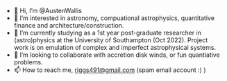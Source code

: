 - 👋 Hi, I’m @AustenWallis
- 👀 I’m interested in astronomy, compuational astrophysics, quantitative finance and architecture/construction. 
- 🌱 I’m currently studying as a 1st year post-graduate researcher in (astro)physics at the University of Southampton (Oct 2022). Project work is on emulation of complex and imperfect astrophysical systems.
- 💞️ I’m looking to collaborate with accretion disk winds, or fun quantiative problems.
- 📫 How to reach me, riggs491@gmail.com (spam email account :) )

<!---
AustenWallis/AustenWallis is a ✨ special ✨ repository because its `README.md` (this file) appears on your GitHub profile.
You can click the Preview link to take a look at your changes.
--->
